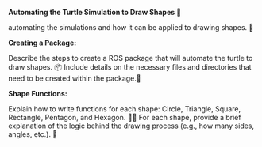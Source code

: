 **Automating the Turtle Simulation to Draw Shapes 🔺**

automating the  simulations and how it can be applied to drawing shapes. 📐

**Creating a Package:**

Describe the steps to create a ROS package that will automate the turtle to draw shapes. 📦
Include details on the necessary files and directories that need to be created within the package.📁

**Shape Functions:**

Explain how to write functions for each shape: Circle, Triangle, Square, Rectangle, Pentagon, and Hexagon. 🔵🔺
For each shape, provide a brief explanation of the logic behind the drawing process (e.g., how many sides, angles, etc.). 📏
